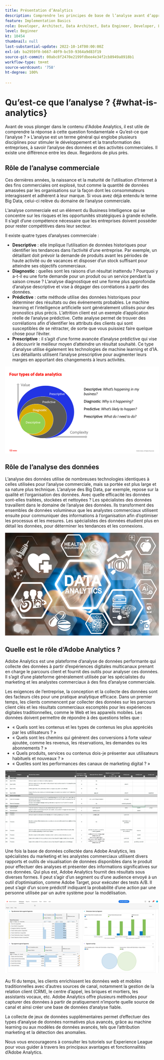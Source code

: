 ```yaml
---
title: Présentation d’Analytics
description: Comprendre les principes de base de l’analyse avant d’apprendre à utiliser Adobe Analytics
feature: Implementation Basics
role: Developer, Architect, Data Architect, Data Engineer, Developer, Leader, User
level: Beginner
kt: 10454
thumbnail: null
last-substantial-update: 2022-10-14T00:00:00Z
exl-id: ba2959f0-b667-40f9-bc59-9364a9d83f19
source-git-commit: 00abc8f2470e2199fdbee4e34f2cb8949a8918b1
workflow-type: tm+mt
source-wordcount: '758'
ht-degree: 100%

---
```


# Qu’est-ce que l’analyse ? {#what-is-analytics}

Avant de vous plonger dans le contenu d&#39;Adobe Analytics, il est utile de comprendre la réponse à cette question fondamentale « Qu’est-ce que l’analyse ? » L’analyse est un terme général qui englobe plusieurs disciplines pour stimuler le développement et la transformation des entreprises, à savoir l’analyse des données et des activités commerciales. Il existe une différence entre les deux. Regardons de plus près.

## Rôle de l’analyse commerciale

Ces dernières années, la naissance et la maturité de l’utilisation d’Internet à des fins commerciales ont explosé, tout comme la quantité de données amassées par les organisations sur la façon dont les consommateurs interagissent et adhèrent à leur marque. Si vous avez déjà entendu le terme Big Data, celui-ci relève du domaine de l’analyse commerciale.

L’analyse commerciale est un élément du Business Intelligence qui se concentre sur les risques et les opportunités stratégiques à grande échelle. Il s’agit d’une compétence nécessaire que les entreprises doivent posséder pour rester compétitives dans leur secteur.

Il existe quatre types d’analyses commerciale :

* **Descriptive** : elle implique l’utilisation de données historiques pour identifier les tendances dans l’activité d’une entreprise. Par exemple, un détaillant doit prévoir la demande de produits avant les périodes de haute activité ou de vacances et disposer d’un stock suffisant pour atteindre ses objectifs commerciaux.
* **Diagnostic** : quelles sont les raisons d’un résultat inattendu ? Pourquoi y a-t-il eu une forte demande pour un produit ou un service pendant la saison creuse ? L’analyse diagnostique est une forme plus approfondie d’analyse descriptive et vise à dégager des corrélations à partir des données.
* **Prédictive** : cette méthode utilise des données historiques pour déterminer des résultats ou des événements probables. Le machine learning et l’intelligence artificielle sont généralement utilisés pour des pronostics plus précis. L’attrition client est un exemple d’application réelle de l’analyse prédictive. Cette analyse permet de trouver des corrélations afin d’identifier les attributs des clients qui sont susceptibles de se rétracter, de sorte que vous puissiez faire quelque chose pour l’éviter.
* **Prescriptive** : il s’agit d’une forme avancée d’analyse prédictive qui vise à découvrir le meilleur moyen d’atteindre un résultat souhaité. Ce type d’analyse utilise également les technologies de machine learning et d’IA. Les détaillants utilisent l’analyse prescriptive pour augmenter leurs marges en apportant des changements à leurs activités.

![types d’analyse des données](../what-can-aa-do-for-me/assets/data_analytics_types.png)

## Rôle de l’analyse des données

L’analyse des données utilise de nombreuses technologies identiques à celles utilisées pour l’analyse commerciale, mais sa portée est plus large et sa nature plus technique. L’analyse des Big Data, par exemple, repose sur la qualité et l’organisation des données. Avec quelle efficacité les données sont-elles traitées, stockées et nettoyées ? Les spécialistes des données travaillent dans le domaine de l’analyse des données. Ils transforment des ensembles de données volumineux que les analystes commerciaux utilisent ensuite pour communiquer des informations à l’organisation afin d’optimiser les processus et les mesures. Les spécialistes des données étudient plus en détail les données, pour déterminer les tendances et les connexions.

![analyse des données](../what-can-aa-do-for-me/assets/data_analytics.png)

## Quelle est le rôle d’Adobe Analytics ?

Adobe Analytics est une plateforme d’analyse de données performante qui collecte des données à partir d’expériences digitales multicanaux prenant en charge le parcours client et fournit des outils pour analyser ces données. Il s’agit d’une plateforme généralement utilisée par les spécialistes du marketing et les analystes commerciaux à des fins d’analyse commerciale.

Les exigences de l’entreprise, la conception et la collecte des données sont des facteurs clés pour une pratique analytique efficace. Dans un premier temps, les clients commencent par collecter des données sur les parcours client clés et les résultats commerciaux escomptés pour les expériences digitales traditionnelles, comme le Web et les appareils mobiles. Les données doivent permettre de répondre à des questions telles que :

* « Quels sont les contenus et les types de contenus les plus appréciés par les utilisateurs ? »
* « Quels sont les chemins qui génèrent des conversions à forte valeur ajoutée, comme les revenus, les réservations, les demandes ou les abonnements ? »
* « Quels produits, services ou contenus dois-je présenter aux utilisateurs habituels et nouveaux ? »
* « Quelles sont les performances des canaux de marketing digital ? »

![exigences en matière d’analyse commerciales](../what-can-aa-do-for-me/assets/analytics_business_requirements.png)

Une fois la base de données collectée dans Adobe Analytics, les spécialistes du marketing et les analystes commerciaux utilisent divers rapports et outils de visualisation de données disponibles dans le produit pour effectuer des analyses et présenter des informations significatives sur ces données. Qui plus est, Adobe Analytics fournit des résultats sous diverses formes. Il peut s’agir d’un segment ou d’une audience envoyé à un outil d’optimisation, comme Adobe Target, pour exécuter des tests A/B. Il peut s’agir d’un score prédictif indiquant la probabilité d’une action par une personne utilisée par un autre système pour la modélisation.

![analytics-workspace-project](../what-can-aa-do-for-me/assets/analytics_workspace_project.png)

Au fil du temps, les clients enrichissent les données web et mobiles traditionnelles avec d’autres sources de canal, notamment la gestion de la relation client (CRM), le centre d’appel, les briques et mortiers, les assistants vocaux, etc. Adobe Analytics offre plusieurs méthodes pour capturer des données à partir de pratiquement n’importe quelle source de canal et ainsi créer une base de données d’analyse fiable.

La collecte de jeux de données supplémentaires permet d’effectuer des types d’analyse de données normatives plus avancés, grâce au machine learning ou aux modèles de données avancés, tels que l’attribution marketing et la détection des anomalies.

Nous vous encourageons à consulter les tutoriels sur Experience League pour vous guider à travers les principaux avantages et fonctionnalités d’Adobe Analytics.
